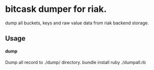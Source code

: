 # bitcask dumper for riak.

dump all buckets, keys and raw value data from riak backend storage.

## Usage

#### dump
Dump all record to ./dump/ directory.
    bundle install
    ruby ./dumpall.rb

